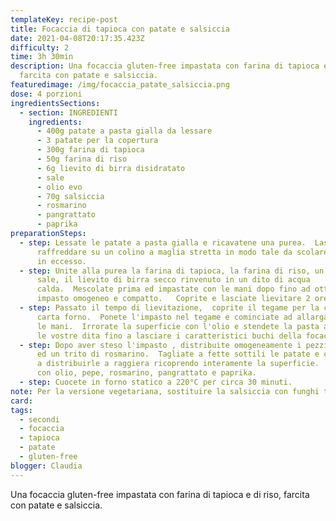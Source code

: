 ```yaml
---
templateKey: recipe-post
title: Focaccia di tapioca con patate e salsiccia
date: 2021-04-08T20:17:35.423Z
difficulty: 2
time: 3h 30min
description: Una focaccia gluten-free impastata con farina di tapioca e di riso,
  farcita con patate e salsiccia.
featuredimage: /img/focaccia_patate_salsiccia.png
dose: 4 porzioni
ingredientsSections:
  - section: INGREDIENTI
    ingredients:
      - 400g patate a pasta gialla da lessare
      - 3 patate per la copertura
      - 300g farina di tapioca
      - 50g farina di riso
      - 6g lievito di birra disidratato
      - sale
      - olio evo
      - 70g salsiccia
      - rosmarino
      - pangrattato
      - paprika
preparationSteps:
  - step: Lessate le patate a pasta gialla e ricavatene una purea.  Lasciate
      raffreddare su un colino a maglia stretta in modo tale da scolare l'acqua
      in eccesso.
  - step: Unite alla purea la farina di tapioca, la farina di riso, un pizzico di
      sale, il lievito di birra secco rinvenuto in un dito di acqua
      calda.  Mescolate prima ed impastate con le mani dopo fino ad ottenere un
      impasto omogeneo e compatto.   Coprite e lasciate lievitare 2 ore.
  - step: Passato il tempo di lievitazione,  coprite il tegame per la cottura con la
      carta forno.  Ponete l'impasto nel tegame e cominciate ad allargarlo con
      le mani.  Irrorate la superficie con l'olio e stendete la pasta affondando
      le vostre dita fino a lasciare i caratteristici buchi della focaccia.
  - step: Dopo aver steso l'impasto , distribuite omogeneamente i pezzi di salsiccia
      ed un trito di rosmarino.  Tagliate a fette sottili le patate e cominciate
      a distribuirle a raggiera ricoprendo interamente la superficie.  Finite
      con olio, pepe, rosmarino, pangrattato e paprika.
  - step: Cuocete in forno statico a 220°C per circa 30 minuti.
note: Per la versione vegetariana, sostituire la salsiccia con funghi trifolati.
card: 
tags:
  - secondi
  - focaccia
  - tapioca
  - patate
  - gluten-free
blogger: Claudia
---
```

Una focaccia gluten-free impastata con farina di tapioca e di riso, farcita con patate e salsiccia.